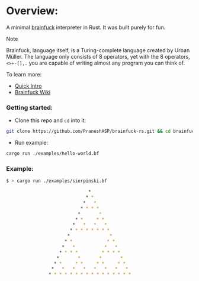 # Overview:

A minimal [brainfuck](https://brainfuck.org/brainfuck.html) interpreter in Rust. It was built purely for fun.

> [!NOTE]
> Brainfuck, language itself, is a Turing-complete language created by Urban Müller. The language only consists of 8 operators, yet with the 8 operators, `<>+-[],.` you are capable of writing almost any program you can think of.

To learn more:
- [Quick Intro](https://gist.github.com/roachhd/dce54bec8ba55fb17d3a)
- [Brainfuck Wiki](https://brainfuck.org/brainfuck.html)

### Getting started:
- Clone this repo and `cd` into it:
```bash
git clone https://github.com/PraneshASP/brainfuck-rs.git && cd brainfuck-rs
```

- Run example:
```bash
cargo run ./examples/hello-world.bf
```

### Example:

```bash
$ > cargo run ./examples/sierpinski.bf

                               *
                              * *
                             *   *
                            * * * *
                           *       *
                          * *     * *
                         *   *   *   *
                        * * * * * * * *
                       *               *
                      * *             * *
                     *   *           *   *
                    * * * *         * * * *
                   *       *       *       *
                  * *     * *     * *     * *
                 *   *   *   *   *   *   *   *
                * * * * * * * * * * * * * * * *

```